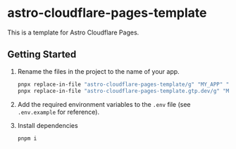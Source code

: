 # astro-cloudflare-pages-template

This is a template for Astro Cloudflare Pages.

## Getting Started

1. Rename the files in the project to the name of your app.

   ```bash
   pnpx replace-in-file "astro-cloudflare-pages-template/g" "MY_APP" "./**/*.*" --verbose
   pnpx replace-in-file "astro-cloudflare-pages-template.gtp.dev/g" "MY_DOMAIN" "./**/*.*" --verbose
   ```

2. Add the required environment variables to the `.env` file (see `.env.example` for reference).

3. Install dependencies

   ```bash
   pnpm i
   ```
